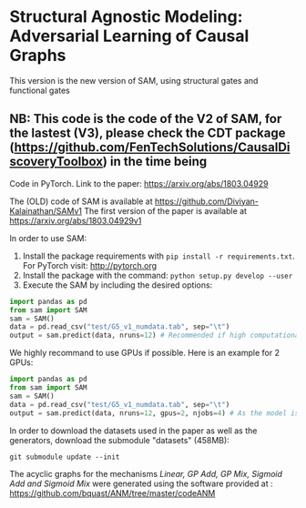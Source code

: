 # Structural Agnostic Modeling: Adversarial Learning of Causal Graphs
This version is the new version of SAM, using structural gates and functional
gates
## NB: This code is the code of the V2 of SAM, for the lastest (V3), please check the CDT package (https://github.com/FenTechSolutions/CausalDiscoveryToolbox) in the time being
Code in PyTorch. Link to the paper: https://arxiv.org/abs/1803.04929

The (OLD) code of SAM is available at
https://github.com/Diviyan-Kalainathan/SAMv1
The first version of the paper is available at https://arxiv.org/abs/1803.04929v1

In order to use SAM:
1. Install the package requirements with ```pip install -r requirements.txt```. For PyTorch visit: http://pytorch.org
2. Install the package with the command: ```python setup.py develop --user ```
3. Execute the SAM by including the desired options:
```python
import pandas as pd
from sam import SAM
sam = SAM()
data = pd.read_csv("test/G5_v1_numdata.tab", sep="\t")
output = sam.predict(data, nruns=12) # Recommended if high computational capability available, else nruns=1
```

We highly recommand to use GPUs if possible. Here is an example for 2 GPUs:
```python
import pandas as pd
from sam import SAM
sam = SAM()
data = pd.read_csv("test/G5_v1_numdata.tab", sep="\t")
output = sam.predict(data, nruns=12, gpus=2, njobs=4) # As the model is small, we recommand using 2 jobs on each GPU
```


In order to download the datasets used in the paper as well as the generators, download the submodule "datasets" (458MB):
```
git submodule update --init
```

The acyclic graphs for the mechanisms _Linear, GP Add, GP Mix, Sigmoid Add and Sigmoid Mix_ were generated using the software provided at : https://github.com/bquast/ANM/tree/master/codeANM

